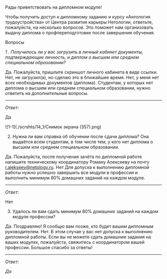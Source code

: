 Рады приветствовать на дипломном модуле!

Чтобы получить доступ к дипломному заданию и курсу «Антология трудоустройства» от Центра развития карьеры Нетологии, ответьте, пожалуйста, на несколько вопросов. Это поможет нам организовать выдачу диплома о профпереподготовке после завершения обучения.

Вопросы

*1 . Получилось ли у вас загрузить в личный кабинет документы, подтверждающие личность, и диплом о высшем или среднем специальном образовании?*

Да.
Пожалуйста, пришлите скриншот личного кабинета в виде ссылки.
Нет, не загрузил(а), но сделаю это в ближайшее время.
Нет, у меня нет всех необходимых документов (диплома).
Студентам, у которых нет диплома о высшем или среднем специальном образовании, нужно ответить на дополнительные вопросы.
____
*Ответ:*

Да

![1-1](./scrshts/14_1/Снимок экрана (357).png)



2. Нужна ли вам справка об обучении после сдачи диплома? Она выдаётся всем студентам, в том числе тем, у кого нет диплома о высшем или среднем специальном образовании.

Да.
Пожалуйста, после получения зачёта по дипломной работе напишите техническому координатору Роману Алексееву на почту r.alekseev@netology.ru.
Нет
Для допуска к выполнению дипломной работы нужно успешно завершить все модули в профессии и выполнить минимум 80% домашних заданий на каждом модуле.
____
*Ответ:*

Нет


3. Удалось ли вам сдать минимум 80% домашних заданий на каждом модуле профессии?

Да.
Поздравляю! Я сообщю вам позже, кто будет вашим дипломным руководителем.
Нет.
В этом случае у вас нет допуска к выполнению дипломной работы. Если вы не можете сдать домашние задания на ваших модулях, пожалуйста, свяжитесь с координатором вашей профессии.
Большое спасибо за ответы!

____
*Ответ:* 

*Да*
